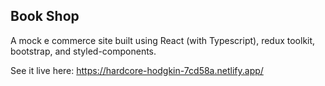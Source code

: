 ## Book Shop

A mock e commerce site built using React (with Typescript), redux toolkit, bootstrap, and styled-components. 

See it live here: https://hardcore-hodgkin-7cd58a.netlify.app/
